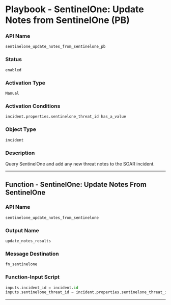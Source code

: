 <!--
    DO NOT MANUALLY EDIT THIS FILE
    THIS FILE IS AUTOMATICALLY GENERATED WITH resilient-sdk codegen
    Generated with resilient-sdk v50.0.151
-->

# Playbook - SentinelOne: Update Notes from SentinelOne (PB)

### API Name
`sentinelone_update_notes_from_sentinelone_pb`

### Status
`enabled`

### Activation Type
`Manual`

### Activation Conditions
`incident.properties.sentinelone_threat_id has_a_value`

### Object Type
`incident`

### Description
Query SentinelOne and add any new threat notes to the SOAR incident.


---
## Function - SentinelOne: Update Notes From SentinelOne

### API Name
`sentinelone_update_notes_from_sentinelone`

### Output Name
`update_notes_results`

### Message Destination
`fn_sentinelone`

### Function-Input Script
```python
inputs.incident_id = incident.id
inputs.sentinelone_threat_id = incident.properties.sentinelone_threat_id
```

---


